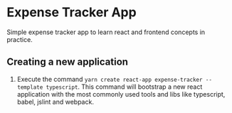 # Expense Tracker App
Simple expense tracker app to learn react and frontend concepts in practice.

## Creating a new application
1. Execute the command `yarn create react-app expense-tracker --template typescript`. This command will bootstrap a new react application with the most commonly used tools and libs like typescript, babel, jslint and webpack.

